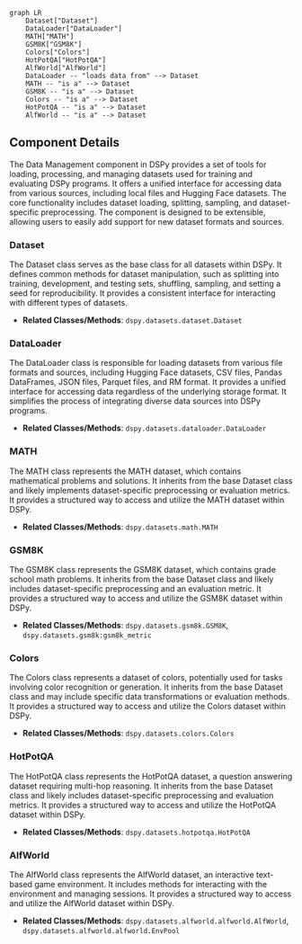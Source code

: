 ```mermaid
graph LR
    Dataset["Dataset"]
    DataLoader["DataLoader"]
    MATH["MATH"]
    GSM8K["GSM8K"]
    Colors["Colors"]
    HotPotQA["HotPotQA"]
    AlfWorld["AlfWorld"]
    DataLoader -- "loads data from" --> Dataset
    MATH -- "is a" --> Dataset
    GSM8K -- "is a" --> Dataset
    Colors -- "is a" --> Dataset
    HotPotQA -- "is a" --> Dataset
    AlfWorld -- "is a" --> Dataset
```

## Component Details

The Data Management component in DSPy provides a set of tools for loading, processing, and managing datasets used for training and evaluating DSPy programs. It offers a unified interface for accessing data from various sources, including local files and Hugging Face datasets. The core functionality includes dataset loading, splitting, sampling, and dataset-specific preprocessing. The component is designed to be extensible, allowing users to easily add support for new dataset formats and sources.

### Dataset
The Dataset class serves as the base class for all datasets within DSPy. It defines common methods for dataset manipulation, such as splitting into training, development, and testing sets, shuffling, sampling, and setting a seed for reproducibility. It provides a consistent interface for interacting with different types of datasets.
- **Related Classes/Methods**: `dspy.datasets.dataset.Dataset`

### DataLoader
The DataLoader class is responsible for loading datasets from various file formats and sources, including Hugging Face datasets, CSV files, Pandas DataFrames, JSON files, Parquet files, and RM format. It provides a unified interface for accessing data regardless of the underlying storage format. It simplifies the process of integrating diverse data sources into DSPy programs.
- **Related Classes/Methods**: `dspy.datasets.dataloader.DataLoader`

### MATH
The MATH class represents the MATH dataset, which contains mathematical problems and solutions. It inherits from the base Dataset class and likely implements dataset-specific preprocessing or evaluation metrics. It provides a structured way to access and utilize the MATH dataset within DSPy.
- **Related Classes/Methods**: `dspy.datasets.math.MATH`

### GSM8K
The GSM8K class represents the GSM8K dataset, which contains grade school math problems. It inherits from the base Dataset class and likely includes dataset-specific preprocessing and an evaluation metric. It provides a structured way to access and utilize the GSM8K dataset within DSPy.
- **Related Classes/Methods**: `dspy.datasets.gsm8k.GSM8K`, `dspy.datasets.gsm8k:gsm8k_metric`

### Colors
The Colors class represents a dataset of colors, potentially used for tasks involving color recognition or generation. It inherits from the base Dataset class and may include specific data transformations or evaluation methods. It provides a structured way to access and utilize the Colors dataset within DSPy.
- **Related Classes/Methods**: `dspy.datasets.colors.Colors`

### HotPotQA
The HotPotQA class represents the HotPotQA dataset, a question answering dataset requiring multi-hop reasoning. It inherits from the base Dataset class and likely includes dataset-specific preprocessing and evaluation metrics. It provides a structured way to access and utilize the HotPotQA dataset within DSPy.
- **Related Classes/Methods**: `dspy.datasets.hotpotqa.HotPotQA`

### AlfWorld
The AlfWorld class represents the AlfWorld dataset, an interactive text-based game environment. It includes methods for interacting with the environment and managing sessions. It provides a structured way to access and utilize the AlfWorld dataset within DSPy.
- **Related Classes/Methods**: `dspy.datasets.alfworld.alfworld.AlfWorld`, `dspy.datasets.alfworld.alfworld.EnvPool`
